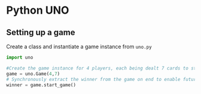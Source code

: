# Python UNO

## Setting up a game

Create a class and instantiate a game instance from `uno.py`
```py
import uno

#Create the game instance for 4 players, each being dealt 7 cards to start
game = uno.Game(4,7)
# Synchronously extract the winner from the game on end to enable future calculations
winner = game.start_game()
```